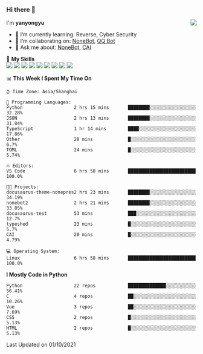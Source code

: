 ### Hi there 👋

<a href="#">
  <img align="right" src="https://github-readme-stats.vercel.app/api?username=yanyongyu&count_private=true&show_icons=true&bg_color=15,f2f7fd,E0EAFC" />
</a>

I'm **yanyongyu**

- 🌱 I’m currently learning: Reverse, Cyber Security
- 👯 I’m collaborating on: [NoneBot](https://github.com/nonebot), [QQ Bot](https://github.com/Mrs4s/go-cqhttp)
- 💬 Ask me about: [NoneBot](https://github.com/nonebot), [CAI](https://github.com/cscs181/CAI)

🌟 **My Skills**  
![](https://img.shields.io/badge/-Python-3e74a2?style=flat-square&logo=Python&logoColor=fff)
![](https://img.shields.io/badge/-Node.js-339933?style=flat-square&logo=Node.js&logoColor=fff)
![](https://img.shields.io/badge/-Vue-4fc08d?style=flat-square&logo=Vue.js&logoColor=fff)
![](https://img.shields.io/badge/-React-2d98ce?style=flat-square&logo=React&logoColor=fff)
![](https://img.shields.io/badge/-Docker-2496ED?style=flat-square&logo=Docker&logoColor=fff)
![](https://img.shields.io/badge/-Linux-000000?style=flat-square&logo=Linux&logoColor=fff)
![](https://img.shields.io/badge/-MySQL-4479A1?style=flat-square&logo=MySQL&logoColor=fff)
![](https://img.shields.io/badge/-Redis-DC382D?style=flat-square&logo=Redis&logoColor=fff)
![](https://img.shields.io/badge/-MongoDB-47A248?style=flat-square&logo=MongoDB&logoColor=fff)

<!--START_SECTION:waka-->
📊 **This Week I Spent My Time On** 

```text
⌚︎ Time Zone: Asia/Shanghai

💬 Programming Languages: 
Python                   2 hrs 15 mins       ████████░░░░░░░░░░░░░░░░░   32.28% 
JSON                     2 hrs 13 mins       ████████░░░░░░░░░░░░░░░░░   31.84% 
TypeScript               1 hr 14 mins        ████░░░░░░░░░░░░░░░░░░░░░   17.86% 
Other                    28 mins             █░░░░░░░░░░░░░░░░░░░░░░░░   6.7% 
TOML                     24 mins             █░░░░░░░░░░░░░░░░░░░░░░░░   5.74%

🔥 Editors: 
VS Code                  6 hrs 58 mins       █████████████████████████   100.0%

🐱‍💻 Projects: 
docusaurus-theme-nonepres2 hrs 23 mins       ████████░░░░░░░░░░░░░░░░░   34.19% 
nonebot2                 2 hrs 21 mins       ████████░░░░░░░░░░░░░░░░░   33.85% 
docusaurus-test          53 mins             ███░░░░░░░░░░░░░░░░░░░░░░   12.7% 
typeshed                 23 mins             █░░░░░░░░░░░░░░░░░░░░░░░░   5.7% 
CAI                      20 mins             █░░░░░░░░░░░░░░░░░░░░░░░░   4.79%

💻 Operating System: 
Linux                    6 hrs 58 mins       █████████████████████████   100.0%

```

**I Mostly Code in Python** 

```text
Python                   22 repos            ██████████████░░░░░░░░░░░   56.41% 
C                        4 repos             ██░░░░░░░░░░░░░░░░░░░░░░░   10.26% 
Vue                      3 repos             ██░░░░░░░░░░░░░░░░░░░░░░░   7.69% 
CSS                      2 repos             █░░░░░░░░░░░░░░░░░░░░░░░░   5.13% 
HTML                     2 repos             █░░░░░░░░░░░░░░░░░░░░░░░░   5.13%

```



 Last Updated on 01/10/2021
<!--END_SECTION:waka-->
